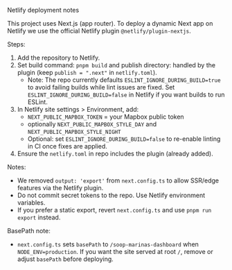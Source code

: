 Netlify deployment notes

This project uses Next.js (app router). To deploy a dynamic Next app on Netlify we use the official Netlify plugin `@netlify/plugin-nextjs`.

Steps:
1. Add the repository to Netlify.
2. Set build command: `pnpm build` and publish directory: handled by the plugin (keep `publish = ".next"` in `netlify.toml`).
   - Note: The repo currently defaults `ESLINT_IGNORE_DURING_BUILD=true` to avoid failing builds while lint issues are fixed. Set `ESLINT_IGNORE_DURING_BUILD=false` in Netlify if you want builds to run ESLint.
3. In Netlify site settings > Environment, add:
   - `NEXT_PUBLIC_MAPBOX_TOKEN` = your Mapbox public token
   - optionally `NEXT_PUBLIC_MAPBOX_STYLE_DAY` and `NEXT_PUBLIC_MAPBOX_STYLE_NIGHT`
   - Optional: set `ESLINT_IGNORE_DURING_BUILD=false` to re-enable linting in CI once fixes are applied.
4. Ensure the `netlify.toml` in repo includes the plugin (already added).

Notes:
- We removed `output: 'export'` from `next.config.ts` to allow SSR/edge features via the Netlify plugin.
- Do not commit secret tokens to the repo. Use Netlify environment variables.
- If you prefer a static export, revert `next.config.ts` and use `pnpm run export` instead.

BasePath note:
- `next.config.ts` sets `basePath` to `/soop-marinas-dashboard` when `NODE_ENV=production`. If you want the site served at root `/`, remove or adjust `basePath` before deploying.
